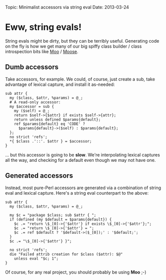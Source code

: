 Topic: Minimalist accessors via string eval
Date: 2013-03-24

# Eww, string evals!

String evals might be dirty, but they can be terribly useful. Generating code
on the fly is how we get many of our big spiffy class builder / class
introspection bits like [Moo](http://metacpan.org/release/Moo) /
[Moose](http://metacpan.org/release/Moose).

## Dumb accessors

Take accessors, for example. We could, of course, just create a sub, take
advantage of lexical capture, and install it as-needed:

    sub attr {
      my ($class, $attr, %params) = @_;
      # A read-only accessor:
      my $accessor = sub {
        my ($self) = @_;
        return $self->{$attr} if exists $self->{attr};
        return unless defined $params{default};
        ref $params{default} eq 'CODE' ?
          $params{default}->($self) : $params{default};
      };
      no strict 'refs';
      *{ $class .'::'. $attr } = $accessor;
    }

... but this accessor is going to be __slow__. We're interpolating
lexical captures all the way, and checking for a default even though we may
not have one.

## Generated accessors

Instead, most pure-Perl accessors are generated via a combination of string
eval and lexical capture. Here's a string eval counterpart to the above:

    sub attr {
      my ($class, $attr, %params) = @_;

      my $c = "package $class; sub $attr { ";
      if (defined (my $default = $params{default}) {
        $c .= "return \$_[0]->{'$attr'} if exists \$_[0]->{'$attr'};";
        $c .= "return \$_[0]->{'$attr'} = ";
        $c .= ref $default ? '$default->($_[0]);' : '$default;';
      }
      $c .= "\$_[0]->{'$attr'} }";

      no strict 'refs';
      die "Failed attrib creation for $class ($attr): $@"
        unless eval "$c; 1";
    }

Of course, for any real project, you should probably be using __Moo__ ;-)

